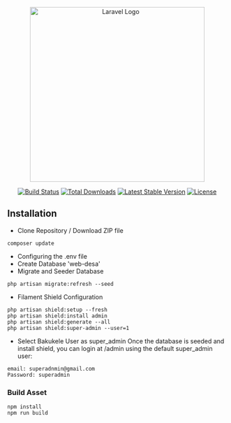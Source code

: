 <p align="center"><a href="https://laravel.com" target="_blank"><img src="https://raw.githubusercontent.com/laravel/art/master/logo-lockup/5%20SVG/2%20CMYK/1%20Full%20Color/laravel-logolockup-cmyk-red.svg" width="400" alt="Laravel Logo"></a></p>

<p align="center">
<a href="https://github.com/laravel/framework/actions"><img src="https://github.com/laravel/framework/workflows/tests/badge.svg" alt="Build Status"></a>
<a href="https://packagist.org/packages/laravel/framework"><img src="https://img.shields.io/packagist/dt/laravel/framework" alt="Total Downloads"></a>
<a href="https://packagist.org/packages/laravel/framework"><img src="https://img.shields.io/packagist/v/laravel/framework" alt="Latest Stable Version"></a>
<a href="https://packagist.org/packages/laravel/framework"><img src="https://img.shields.io/packagist/l/laravel/framework" alt="License"></a>
</p>

## Installation

- Clone Repository / Download ZIP file

```
composer update
```

- Configuring the .env file
- Create Database 'web-desa'
- Migrate and Seeder Database

```
php artisan migrate:refresh --seed
```

- Filament Shield Configuration

```
php artisan shield:setup --fresh
php artisan shield:install admin
php artisan shield:generate --all
php artisan shield:super-admin --user=1
```

- Select Bakukele User as super_admin
  Once the database is seeded and install shield, you can login at /admin using the default super_admin user:

```
email: superadnmin@gmail.com
Password: superadmin
```

### Build Asset

```
npm install
npm run build
```
